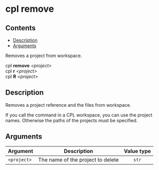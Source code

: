 # cpl remove

## Contents

- [Description](#description)
- [Arguments](#arguments)

Removes a project from workspace.

cpl **remove** *&lt;project&gt;* <br>
cpl **r** *&lt;project&gt;* <br>
cpl **R** *&lt;project&gt;*

## Description

Removes a project reference and the files from workspace.

If you call the command in a CPL workspace, you can use the project names. Otherwise the paths of the projects must be specified.

## Arguments

| Argument                  | Description                           | Value type      |
| ------------------------- |:-------------------------------------:|:----------------:|
| ```<project>```           | The name of the project to delete     | ```str```
